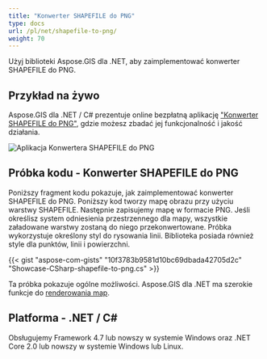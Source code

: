 ```yaml
---
title: "Konwerter SHAPEFILE do PNG"
type: docs
url: /pl/net/shapefile-to-png/
weight: 70
---
```


Użyj biblioteki Aspose.GIS dla .NET, aby zaimplementować konwerter SHAPEFILE do PNG.

## **Przykład na żywo**

Aspose.GIS dla .NET / C# prezentuje online bezpłatną aplikację ["Konwerter SHAPEFILE do PNG"](https://products.aspose.app/gis/viewer/shapefile-to-png), gdzie możesz zbadać jej funkcjonalność i jakość działania.

![Aplikacja Konwertera SHAPEFILE do PNG](viewer.png)

## **Próbka kodu - Konwerter SHAPEFILE do PNG**

Poniższy fragment kodu pokazuje, jak zaimplementować konwerter SHAPEFILE do PNG. Poniższy kod tworzy mapę obrazu przy użyciu warstwy SHAPEFILE. Następnie zapisujemy mapę w formacie PNG. Jeśli określisz system odniesienia przestrzennego dla mapy, wszystkie załadowane warstwy zostaną do niego przekonwertowane.
Próbka wykorzystuje określony styl do rysowania linii. Biblioteka posiada również style dla punktów, linii i powierzchni.

{{< gist "aspose-com-gists" "10f3783b9581d10bc69dbada42705d2c" "Showcase-CSharp-shapefile-to-png.cs" >}}

Ta próbka pokazuje ogólne możliwości. Aspose.GIS dla .NET ma szerokie funkcje do [renderowania map](https://docs.aspose.com/gis/net/map-rendering/).

## **Platforma - .NET / C#**

Obsługujemy Framework 4.7 lub nowszy w systemie Windows oraz .NET Core 2.0 lub nowszy w systemie Windows lub Linux.
